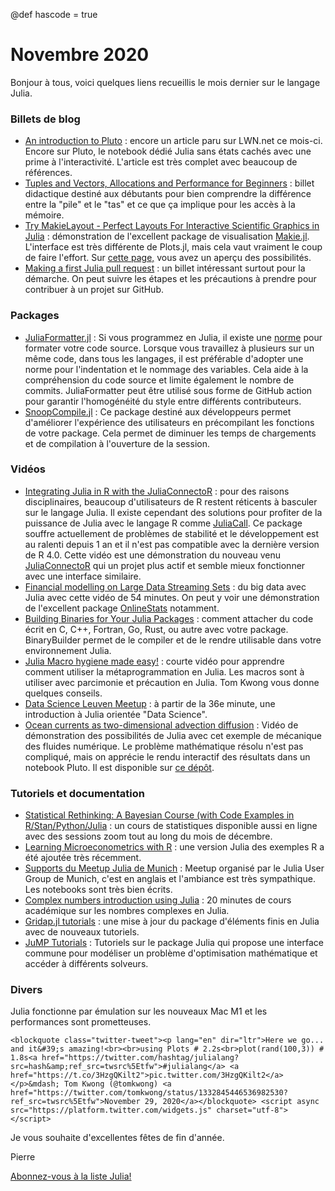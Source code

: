 @def hascode = true

# Novembre 2020

Bonjour à tous, voici quelques liens recueillis le mois dernier sur le langage Julia. 

### Billets de blog

- [An introduction to Pluto](https://lwn.net/Articles/835930/) : encore un article paru sur LWN.net ce mois-ci. Encore sur Pluto, le notebook dédié Julia sans états cachés avec une prime à l'interactivité. L'article est très complet avec beaucoup de références.
- [Tuples and Vectors, Allocations and Performance for Beginners](https://jkrumbiegel.github.io/pages/2020-10-31-tuples-and-vectors/) : billet didactique destiné aux débutants pour bien comprendre la différence entre la "pile" et le "tas" et ce que ça implique pour les accès à la mémoire.
- [Try MakieLayout - Perfect Layouts For Interactive Scientific Graphics in Julia](https://jkrumbiegel.github.io/pages/2020-11-15-makielayout/) : démonstration de l'excellent package de visualisation [Makie.jl](http://makie.juliaplots.org/). L'interface est très différente de Plots.jl, mais cela vaut vraiment le coup de faire l'effort. Sur [cette page,](http://juliaplots.org/MakieReferenceImages/gallery/index.html) vous avez un aperçu des possibilités.
- [Making a first Julia pull request](https://kshyatt.github.io/post/firstjuliapr/) : un billet intéressant surtout pour la démarche. On peut suivre les étapes et les précautions à prendre pour contribuer à un projet sur GitHub.


### Packages

- [JuliaFormatter.jl](https://github.com/domluna/JuliaFormatter.jl) : Si vous programmez en Julia, il existe une [norme](https://docs.julialang.org/en/v1/manual/style-guide/) pour formater votre code source. Lorsque vous travaillez à plusieurs sur un même code, dans tous les langages, il est préférable d'adopter une norme pour l'indentation et le nommage des variables. Cela aide à la compréhension du code source et limite également le nombre de commits. JuliaFormatter peut être utilisé sous forme de GitHub action pour garantir l'homogénéité du style entre différents contributeurs.
- [SnoopCompile.jl](https://github.com/timholy/SnoopCompile.jl) : Ce package destiné aux développeurs permet d'améliorer l'expérience des utilisateurs en précompilant les fonctions de votre package. Cela permet de diminuer les temps de chargements et de compilation à l'ouverture de la session.

### Vidéos

- [Integrating Julia in R with the JuliaConnectoR](https://youtu.be/ObYDHi_jJXk) : pour des raisons disciplinaires, beaucoup d'utilisateurs de R restent réticents à basculer sur le langage Julia. Il existe cependant des solutions pour profiter de la puissance de Julia avec le langage R comme [JuliaCall](https://github.com/Non-Contradiction/JuliaCall).  Ce package souffre actuellement de problèmes de stabilité et le développement est au ralenti depuis 1 an et il n'est pas compatible avec la dernière version de R 4.0. Cette vidéo est une démonstration du nouveau venu [JuliaConnectoR](https://github.com/stefan-m-lenz/JuliaConnectoR) qui un projet plus actif et semble mieux fonctionner avec une interface similaire.
- [Financial modelling on Large Data Streaming Sets](https://youtu.be/1K5G0atyCZc) : du big data avec Julia avec cette vidéo de 54 minutes. On peut y voir une démonstration de l'excellent package [OnlineStats](https://github.com/joshday/OnlineStats.jl) notamment.
- [Building Binaries for Your Julia Packages](https://t.co/YLIIh3mo1O) : comment attacher du code écrit en C, C++, Fortran, Go, Rust, ou autre avec votre package. BinaryBuilder permet de le compiler et de le rendre utilisable dans votre environnement Julia. 
- [Julia Macro hygiene made easy!](https://youtu.be/JePBb9-ychE) : courte vidéo pour apprendre comment utiliser la métaprogrammation en Julia. Les macros sont à utiliser avec parcimonie et précaution en Julia. Tom Kwong vous donne quelques conseils.
- [Data Science Leuven Meetup](https://youtu.be/0FA3f1tWrZg) : à partir de la 36e minute, une introduction à Julia orientée "Data Science".
- [Ocean currents as two-dimensional advection diffusion](https://youtu.be/waOzCGDNPzk) : Vidéo de démonstration des possibilités de Julia avec cet exemple de mécanique des fluides numérique. Le problème mathématique résolu n'est pas compliqué, mais on apprécie le rendu interactif des résultats dans un notebook Pluto. Il est disponible sur [ce dépôt](https://github.com/hdrake/simplEarth).

### Tutoriels et documentation

- [Statistical Rethinking: A Bayesian Course (with Code Examples in R/Stan/Python/Julia](https://github.com/rmcelreath/stat_rethinking_2020) : un cours de statistiques disponible aussi en ligne avec des sessions zoom tout au long du mois de décembre.
- [Learning Microeconometrics with R](https://sites.google.com/view/microeconometricswithr/table-of-contents) : une version Julia des exemples R a été ajoutée très récemment.
- [Supports du Meetup Julia de Munich](https://github.com/schlichtanders/fall-in-love-with-julia) : Meetup organisé par le Julia User Group de Munich, c'est en anglais et l'ambiance est très sympathique. Les notebooks sont très bien écrits.
- [Complex numbers introduction using Julia](https://youtu.be/uCDNZDTVD7w) : 20 minutes de cours académique sur les nombres complexes en Julia.
- [Gridap.jl tutorials](https://github.com/gridap/Tutorials) : une mise à jour du package d'éléments finis en Julia avec de nouveaux tutoriels.
- [JuMP Tutorials](https://github.com/jump-dev/JuMPTutorials.jl) : Tutoriels sur le package Julia qui propose une interface commune pour modéliser un problème d'optimisation mathématique et accéder à différents solveurs.


### Divers

Julia fonctionne par émulation sur les nouveaux Mac M1 et les performances sont prometteuses.

~~~
<blockquote class="twitter-tweet"><p lang="en" dir="ltr">Here we go... and it&#39;s amazing!<br><br>using Plots # 2.2s<br>plot(rand(100,3)) # 1.8s<a href="https://twitter.com/hashtag/julialang?src=hash&amp;ref_src=twsrc%5Etfw">#julialang</a> <a href="https://t.co/3HzgQKilt2">pic.twitter.com/3HzgQKilt2</a></p>&mdash; Tom Kwong (@tomkwong) <a href="https://twitter.com/tomkwong/status/1332845446536982530?ref_src=twsrc%5Etfw">November 29, 2020</a></blockquote> <script async src="https://platform.twitter.com/widgets.js" charset="utf-8"></script>
~~~

Je vous souhaite d'excellentes fêtes de fin d'année.

Pierre

[Abonnez-vous à la liste Julia!](https://listes.services.cnrs.fr/wws/info/julia)

